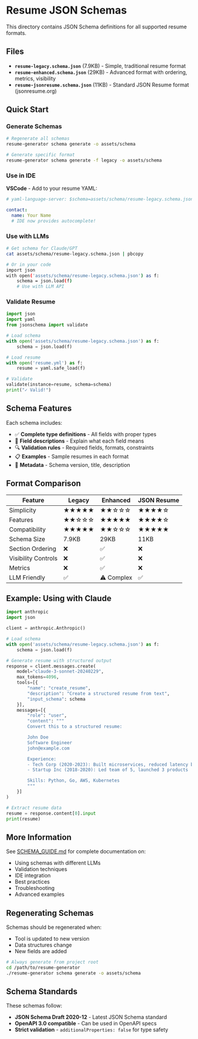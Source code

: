 # Resume JSON Schemas

This directory contains JSON Schema definitions for all supported resume formats.

## Files

- **`resume-legacy.schema.json`** (7.9KB) - Simple, traditional resume format
- **`resume-enhanced.schema.json`** (29KB) - Advanced format with ordering, metrics, visibility
- **`resume-jsonresume.schema.json`** (11KB) - Standard JSON Resume format (jsonresume.org)

## Quick Start

### Generate Schemas

```bash
# Regenerate all schemas
resume-generator schema generate -o assets/schema

# Generate specific format
resume-generator schema generate -f legacy -o assets/schema
```

### Use in IDE

**VSCode** - Add to your resume YAML:

```yaml
# yaml-language-server: $schema=assets/schema/resume-legacy.schema.json

contact:
  name: Your Name
  # IDE now provides autocomplete!
```

### Use with LLMs

```bash
# Get schema for Claude/GPT
cat assets/schema/resume-legacy.schema.json | pbcopy

# Or in your code
import json
with open('assets/schema/resume-legacy.schema.json') as f:
    schema = json.load(f)
    # Use with LLM API
```

### Validate Resume

```python
import json
import yaml
from jsonschema import validate

# Load schema
with open('assets/schema/resume-legacy.schema.json') as f:
    schema = json.load(f)

# Load resume
with open('resume.yml') as f:
    resume = yaml.safe_load(f)

# Validate
validate(instance=resume, schema=schema)
print("✓ Valid!")
```

## Schema Features

Each schema includes:

- ✅ **Complete type definitions** - All fields with proper types
- 📝 **Field descriptions** - Explain what each field means
- 🔍 **Validation rules** - Required fields, formats, constraints
- 📋 **Examples** - Sample resumes in each format
- 🎯 **Metadata** - Schema version, title, description

## Format Comparison

| Feature | Legacy | Enhanced | JSON Resume |
|---------|--------|----------|-------------|
| Simplicity | ★★★★★ | ★★☆☆☆ | ★★★★☆ |
| Features | ★★☆☆☆ | ★★★★★ | ★★★★☆ |
| Compatibility | ★★★★★ | ★★☆☆☆ | ★★★★★ |
| Schema Size | 7.9KB | 29KB | 11KB |
| Section Ordering | ❌ | ✅ | ❌ |
| Visibility Controls | ❌ | ✅ | ❌ |
| Metrics | ❌ | ✅ | ❌ |
| LLM Friendly | ✅ | ⚠️ Complex | ✅ |

## Example: Using with Claude

```python
import anthropic
import json

client = anthropic.Anthropic()

# Load schema
with open('assets/schema/resume-legacy.schema.json') as f:
    schema = json.load(f)

# Generate resume with structured output
response = client.messages.create(
    model="claude-3-sonnet-20240229",
    max_tokens=4096,
    tools=[{
        "name": "create_resume",
        "description": "Create a structured resume from text",
        "input_schema": schema
    }],
    messages=[{
        "role": "user",
        "content": """
        Convert this to a structured resume:

        John Doe
        Software Engineer
        john@example.com

        Experience:
        - Tech Corp (2020-2023): Built microservices, reduced latency by 40%
        - Startup Inc (2018-2020): Led team of 5, launched 3 products

        Skills: Python, Go, AWS, Kubernetes
        """
    }]
)

# Extract resume data
resume = response.content[0].input
print(resume)
```

## More Information

See [SCHEMA_GUIDE.md](../../docs/SCHEMA_GUIDE.md) for complete documentation on:

- Using schemas with different LLMs
- Validation techniques
- IDE integration
- Best practices
- Troubleshooting
- Advanced examples

## Regenerating Schemas

Schemas should be regenerated when:

- Tool is updated to new version
- Data structures change
- New fields are added

```bash
# Always generate from project root
cd /path/to/resume-generator
./resume-generator schema generate -o assets/schema
```

## Schema Standards

These schemas follow:

- **JSON Schema Draft 2020-12** - Latest JSON Schema standard
- **OpenAPI 3.0 compatible** - Can be used in OpenAPI specs
- **Strict validation** - `additionalProperties: false` for type safety

